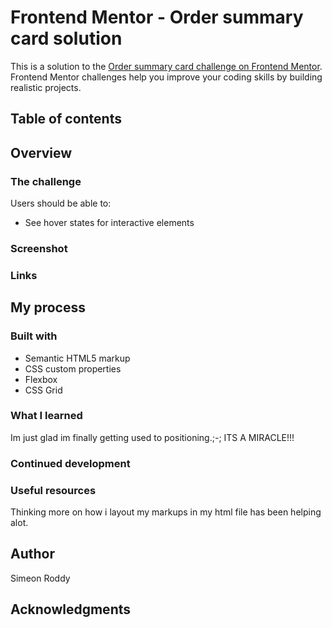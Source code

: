 # Frontend Mentor - Order summary card solution

This is a solution to the [Order summary card challenge on Frontend Mentor](https://www.frontendmentor.io/challenges/order-summary-component-QlPmajDUj). Frontend Mentor challenges help you improve your coding skills by building realistic projects. 

## Table of contents

## Overview

### The challenge

Users should be able to:

- See hover states for interactive elements

### Screenshot


### Links

## My process

### Built with

- Semantic HTML5 markup
- CSS custom properties
- Flexbox
- CSS Grid

### What I learned
Im just glad im finally getting used to positioning.;-;
ITS A MIRACLE!!!
### Continued development

### Useful resources

Thinking more on how i layout my markups in my html file has been helping alot.

## Author
Simeon Roddy

## Acknowledgments

